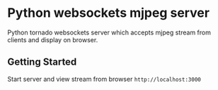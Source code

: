 # Python websockets mjpeg server

Python tornado websockets server which accepts mjpeg stream from clients and display on browser.

## Getting Started
Start server and view stream from browser `http://localhost:3000`
